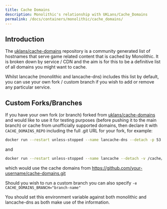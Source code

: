 ```yaml
---
title: Cache Domains
description: Monolithic's relationship with UKLans/Cache_Domains
permalink: /docs/containers/monolithic/cache_domains/
---
```


## Introduction

The [uklans/cache-domains](https://github.com/uklans/cache-domains) repository is a community generated list of hostnames that serve game related content that is cached by Monolithic. It is broken down by service / CDN and the aim is for this to be a definitive list of all domains you might want to cache.

Whilst lancache (monolithic and lancache-dns) includes this list by default, you can use your own fork / custom branch if you wish to add or remove any particular service.

## Custom Forks/Branches

If you have your own fork (or branch) forked from [uklans/cache-domains](https://github.com/uklans/cache-domains) and would like to use it for testing purposes (before pushing it to the main branch) or cache from unofficially supported domains, then declare it with `CACHE_DOMAINS_REPO` including the full .git URL for your fork, for example:

```sh
docker run --restart unless-stopped --name lancache-dns --detach -p 53:53/udp -e USE_GENERIC_CACHE=true -e LANCACHE_IP=$HOST_IP -e CACHE_DOMAINS_REPO="https://github.com/your-username/cache-domains.git" lancachenet/lancache-dns:latest
```

and

```sh
docker run --restart unless-stopped --name lancache --detach -v /cache/data:/data/cache -v /cache/logs:/data/logs -p 80:80 -e CACHE_DOMAINS_REPO="https://github.com/your-username/cache-domains.git" lancachenet/monolithic:latest
```

which would use the cache domains from https://github.com/your-username/cache-domains.git

Should you wish to run a custom branch you can also specify `-e CACHE_DOMAINS_BRANCH="branch-name"`

You should set this environment variable against both monolithic and lancache-dns as both make use of the information.
